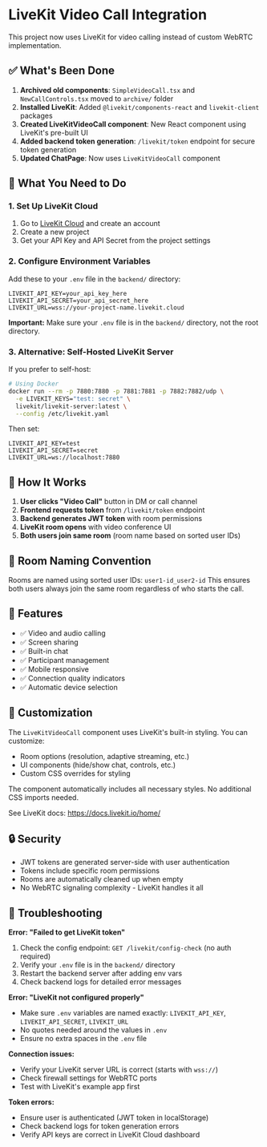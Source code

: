 # LiveKit Video Call Integration

This project now uses LiveKit for video calling instead of custom WebRTC implementation.

## ✅ What's Been Done

1. **Archived old components**: `SimpleVideoCall.tsx` and `NewCallControls.tsx` moved to `archive/` folder
2. **Installed LiveKit**: Added `@livekit/components-react` and `livekit-client` packages
3. **Created LiveKitVideoCall component**: New React component using LiveKit's pre-built UI
4. **Added backend token generation**: `/livekit/token` endpoint for secure token generation
5. **Updated ChatPage**: Now uses `LiveKitVideoCall` component

## 🚧 What You Need to Do

### 1. Set Up LiveKit Cloud

1. Go to [LiveKit Cloud](https://cloud.livekit.io/) and create an account
2. Create a new project
3. Get your API Key and API Secret from the project settings

### 2. Configure Environment Variables

Add these to your `.env` file in the `backend/` directory:

```env
LIVEKIT_API_KEY=your_api_key_here
LIVEKIT_API_SECRET=your_api_secret_here  
LIVEKIT_URL=wss://your-project-name.livekit.cloud
```

**Important:** Make sure your `.env` file is in the `backend/` directory, not the root directory.

### 3. Alternative: Self-Hosted LiveKit Server

If you prefer to self-host:

```bash
# Using Docker
docker run --rm -p 7880:7880 -p 7881:7881 -p 7882:7882/udp \
  -e LIVEKIT_KEYS="test: secret" \
  livekit/livekit-server:latest \
  --config /etc/livekit.yaml
```

Then set:
```env
LIVEKIT_API_KEY=test
LIVEKIT_API_SECRET=secret
LIVEKIT_URL=ws://localhost:7880
```

## 🎯 How It Works

1. **User clicks "Video Call"** button in DM or call channel
2. **Frontend requests token** from `/livekit/token` endpoint
3. **Backend generates JWT token** with room permissions
4. **LiveKit room opens** with video conference UI
5. **Both users join same room** (room name based on sorted user IDs)

## 🔧 Room Naming Convention

Rooms are named using sorted user IDs: `user1-id_user2-id`
This ensures both users always join the same room regardless of who starts the call.

## 📱 Features

- ✅ Video and audio calling
- ✅ Screen sharing
- ✅ Built-in chat
- ✅ Participant management
- ✅ Mobile responsive
- ✅ Connection quality indicators
- ✅ Automatic device selection

## 🎨 Customization

The `LiveKitVideoCall` component uses LiveKit's built-in styling. You can customize:

- Room options (resolution, adaptive streaming, etc.)
- UI components (hide/show chat, controls, etc.)
- Custom CSS overrides for styling

The component automatically includes all necessary styles. No additional CSS imports needed.

See LiveKit docs: https://docs.livekit.io/home/

## 🔒 Security

- JWT tokens are generated server-side with user authentication
- Tokens include specific room permissions
- Rooms are automatically cleaned up when empty
- No WebRTC signaling complexity - LiveKit handles it all

## 🐛 Troubleshooting

**Error: "Failed to get LiveKit token"**
1. Check the config endpoint: `GET /livekit/config-check` (no auth required)
2. Verify your `.env` file is in the `backend/` directory
3. Restart the backend server after adding env vars
4. Check backend logs for detailed error messages

**Error: "LiveKit not configured properly"**
- Make sure `.env` variables are named exactly: `LIVEKIT_API_KEY`, `LIVEKIT_API_SECRET`, `LIVEKIT_URL`
- No quotes needed around the values in `.env`
- Ensure no extra spaces in the `.env` file

**Connection issues:**
- Verify your LiveKit server URL is correct (starts with `wss://`)
- Check firewall settings for WebRTC ports
- Test with LiveKit's example app first

**Token errors:**
- Ensure user is authenticated (JWT token in localStorage)
- Check backend logs for token generation errors
- Verify API keys are correct in LiveKit Cloud dashboard